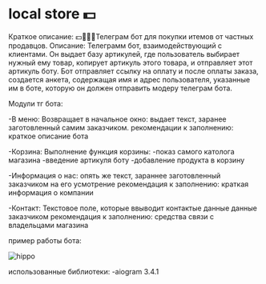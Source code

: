 # local store 💵
Краткое описание:
💵👨🏿‍💻Телеграм бот для покупки итемов от частных продавцов.
Описание:
Телеграмм бот, взаимодействующий с клиентами. Он выдает базу артикулей, где пользователь выбирает нужный ему товар, копирует артикуль этого товара, и отправляет этот артикуль боту. Бот отправляет ссылку на оплату и после оплаты заказа, создается анкета, содержащая имя и адрес пользователя, указанные им в боте, которую он должен отправить модеру телеграм бота.

Модули тг бота:

-В меню: Возвращает в начальное окно:
выдает текст, заранее заготовленный самим заказчиком.
рекомендации к заполнению:
краткое описание бота

-Корзина:
Выполнение функция корзины:
  -показ самого католога магазина
  -введение артикуля боту
  -добавление продукта в корзину

-Информация о нас:
опять же текст, зараннее заготовленный заказчиком на его усмотрение
рекомендация к заполнению:
краткая информация о компании

-Контакт:
Текстовое поле, которые ввыводит контактые данные данные заказчиком
рекомендация к заполнению:
средства связи с владельцами магазина

пример работы бота:


![hippo](https://github.com/oonixxxxx/local-store/blob/main/assets/video.gif)

использованные библиотеки:
-aiogram 3.4.1
